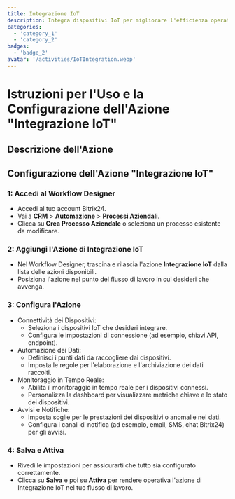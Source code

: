 ```yaml
---
title: Integrazione IoT
description: Integra dispositivi IoT per migliorare l'efficienza operativa.
categories: 
  - 'category_1'
  - 'category_2'
badges: 
  - 'badge_2'
avatar: '/activities/IoTIntegration.webp'
---
```

# Istruzioni per l'Uso e la Configurazione dell'Azione "Integrazione IoT"

## Descrizione dell'Azione

## **Configurazione dell'Azione "Integrazione IoT"**

### 1: Accedi al Workflow Designer
- Accedi al tuo account Bitrix24.
- Vai a **CRM** > **Automazione** > **Processi Aziendali**.
- Clicca su **Crea Processo Aziendale** o seleziona un processo esistente da modificare.

### 2: Aggiungi l'Azione di Integrazione IoT
- Nel Workflow Designer, trascina e rilascia l'azione **Integrazione IoT** dalla lista delle azioni disponibili.
- Posiziona l'azione nel punto del flusso di lavoro in cui desideri che avvenga.

### 3: Configura l'Azione
- Connettività dei Dispositivi:
  - Seleziona i dispositivi IoT che desideri integrare.
  - Configura le impostazioni di connessione (ad esempio, chiavi API, endpoint).
- Automazione dei Dati:
  - Definisci i punti dati da raccogliere dai dispositivi.
  - Imposta le regole per l'elaborazione e l'archiviazione dei dati raccolti.
- Monitoraggio in Tempo Reale:
  - Abilita il monitoraggio in tempo reale per i dispositivi connessi.
  - Personalizza la dashboard per visualizzare metriche chiave e lo stato dei dispositivi.
- Avvisi e Notifiche:
  - Imposta soglie per le prestazioni dei dispositivi o anomalie nei dati.
  - Configura i canali di notifica (ad esempio, email, SMS, chat Bitrix24) per gli avvisi.

### 4: Salva e Attiva
- Rivedi le impostazioni per assicurarti che tutto sia configurato correttamente.
- Clicca su **Salva** e poi su **Attiva** per rendere operativa l'azione di Integrazione IoT nel tuo flusso di lavoro.